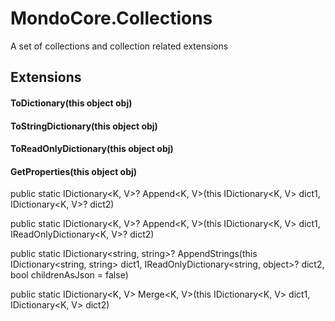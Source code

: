 # MondoCore.Collections
A set of collections and collection related extensions

## Extensions

#### ToDictionary(this object obj)

#### ToStringDictionary(this object obj)

#### ToReadOnlyDictionary(this object obj)

#### GetProperties(this object obj)

public static IDictionary<K, V>? Append<K, V>(this IDictionary<K, V> dict1, IDictionary<K, V>? dict2)

public static IDictionary<K, V>? Append<K, V>(this IDictionary<K, V> dict1, IReadOnlyDictionary<K, V>? dict2)

public static IDictionary<string, string>? AppendStrings(this IDictionary<string, string> dict1, IReadOnlyDictionary<string, object>? dict2, bool childrenAsJson = false)

public static IDictionary<K, V> Merge<K, V>(this IDictionary<K, V> dict1, IDictionary<K, V> dict2)